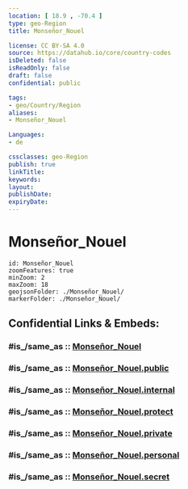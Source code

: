 ```yaml
---
location: [ 18.9 , -70.4 ] 
type: geo-Region
title: Monseñor_Nouel

license: CC BY-SA 4.0
source: https://datahub.io/core/country-codes
isDeleted: false
isReadOnly: false
draft: false
confidential: public

tags:
- geo/Country/Region
aliases:
- Monseñor_Nouel

Languages:
- de

cssclasses: geo-Region
publish: true
linkTitle: 
keywords: 
layout: 
publishDate: 
expiryDate: 
---
```


# Monseñor_Nouel

```leaflet
id: Monseñor_Nouel
zoomFeatures: true 
minZoom: 2 
maxZoom: 18
geojsonFolder: ./Monseñor_Nouel/
markerFolder: ./Monseñor_Nouel/
```


## Confidential Links & Embeds: 

### #is_/same_as :: [Monseñor_Nouel](/_Standards/Earth/Continent/America~Caribbean/Dominican_Rep/provinces~Dominican_Rep/Monseñor_Nouel.md) 

### #is_/same_as :: [Monseñor_Nouel.public](/_public/Earth/Continent/America~Caribbean/Dominican_Rep/provinces~Dominican_Rep/Monseñor_Nouel.public.md) 

### #is_/same_as :: [Monseñor_Nouel.internal](/_internal/Earth/Continent/America~Caribbean/Dominican_Rep/provinces~Dominican_Rep/Monseñor_Nouel.internal.md) 

### #is_/same_as :: [Monseñor_Nouel.protect](/_protect/Earth/Continent/America~Caribbean/Dominican_Rep/provinces~Dominican_Rep/Monseñor_Nouel.protect.md) 

### #is_/same_as :: [Monseñor_Nouel.private](/_private/Earth/Continent/America~Caribbean/Dominican_Rep/provinces~Dominican_Rep/Monseñor_Nouel.private.md) 

### #is_/same_as :: [Monseñor_Nouel.personal](/_personal/Earth/Continent/America~Caribbean/Dominican_Rep/provinces~Dominican_Rep/Monseñor_Nouel.personal.md) 

### #is_/same_as :: [Monseñor_Nouel.secret](/_secret/Earth/Continent/America~Caribbean/Dominican_Rep/provinces~Dominican_Rep/Monseñor_Nouel.secret.md)

